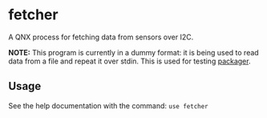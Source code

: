 # fetcher

A QNX process for fetching data from sensors over I2C.

**NOTE:** This program is currently in a dummy format: it is being used to read data from a file and repeat it over
stdin. This is used for testing [packager][packager].

## Usage

See the help documentation with the command: `use fetcher`

<!--- Links --->
[packager]: https://github.com/CarletonURocketry/packager 
